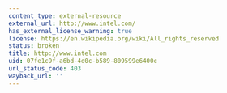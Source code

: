 ```yaml
---
content_type: external-resource
external_url: http://www.intel.com/
has_external_license_warning: true
license: https://en.wikipedia.org/wiki/All_rights_reserved
status: broken
title: http://www.intel.com
uid: 07fe1c9f-a6bd-4d0c-b589-809599e6400c
url_status_code: 403
wayback_url: ''
---
```

